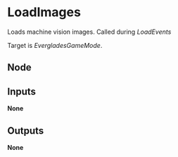 # LoadImages
Loads machine vision images. Called during *LoadEvents*  

Target is *EvergladesGameMode*.  

## Node

## Inputs
**None**

## Outputs
**None**